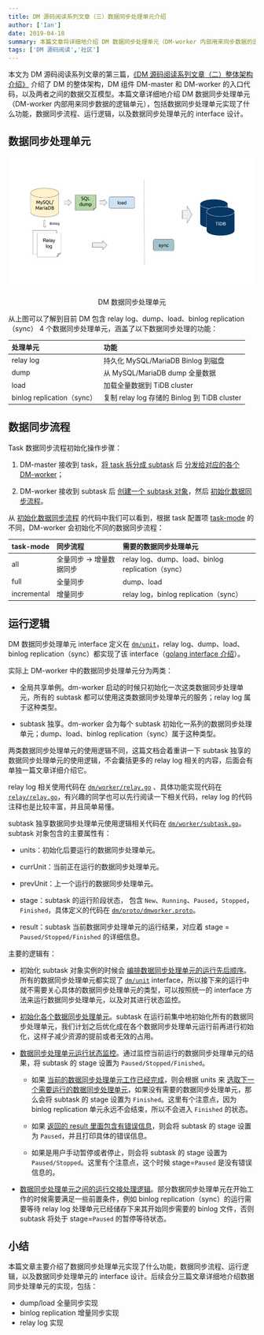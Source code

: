 ```yaml
---
title: DM 源码阅读系列文章（三）数据同步处理单元介绍
author: ['Ian']
date: 2019-04-10
summary: 本篇文章将详细地介绍 DM 数据同步处理单元（DM-worker 内部用来同步数据的逻辑单元），包括数据同步处理单元实现了什么功能，数据同步流程、运行逻辑，以及数据同步处理单元的 interface 设计。
tags: ['DM 源码阅读','社区']
---
```


本文为 DM 源码阅读系列文章的第三篇，[《DM 源码阅读系列文章（二）整体架构介绍》](https://pingcap.com/blog-cn/dm-source-code-reading-2/) 介绍了 DM 的整体架构，DM 组件 DM-master 和 DM-worker 的入口代码，以及两者之间的数据交互模型。本篇文章详细地介绍 DM 数据同步处理单元（DM-worker 内部用来同步数据的逻辑单元），包括数据同步处理单元实现了什么功能，数据同步流程、运行逻辑，以及数据同步处理单元的 interface 设计。

## 数据同步处理单元

![DM 数据同步处理单元](media/dm-source-code-reading-3/1.png)

<center>DM 数据同步处理单元</center>

从上图可以了解到目前 DM 包含 relay log、dump、load、binlog replication（sync） 4 个数据同步处理单元，涵盖了以下数据同步处理的功能：

| 处理单元 | 功能 |
|:------|:--------------------|
| relay log | 持久化 MySQL/MariaDB Binlog 到磁盘 |
| dump | 从 MySQL/MariaDB dump 全量数据 |
| load | 加载全量数据到 TiDB cluster |
| binlog replication（sync） | 复制 relay log 存储的 Binlog 到 TiDB cluster |

## 数据同步流程

Task 数据同步流程初始化操作步骤：

1. DM-master 接收到 task，[将 task 拆分成 subtask](https://github.com/pingcap/dm/blob/6855ea4e40bb5e3775709054a59a55c628a0922f/dm/master/server.go#L190) 后 [分发给对应的各个 DM-worker](https://github.com/pingcap/dm/blob/6855ea4e40bb5e3775709054a59a55c628a0922f/dm/master/server.go#L248)；

2. DM-worker 接收到 subtask 后 [创建一个 subtask 对象](https://github.com/pingcap/dm/blob/6855ea4e40bb5e3775709054a59a55c628a0922f/dm/worker/server.go#L160)，然后 [初始化数据同步流程](https://github.com/pingcap/dm/blob/6855ea4e40bb5e3775709054a59a55c628a0922f/dm/worker/subtask.go#L84)。

从 [初始化数据同步流程](https://github.com/pingcap/dm/blob/6855ea4e40bb5e3775709054a59a55c628a0922f/dm/worker/subtask.go#L84) 的代码中我们可以看到，根据 task 配置项 [task-mode](https://github.com/pingcap/dm/blob/6855ea4e40bb5e3775709054a59a55c628a0922f/dm/config/task.go#L220) 的不同，DM-worker 会初始化不同的数据同步流程：

| task-mode | 同步流程 | 需要的数据同步处理单元 |
|:----------|:----------------|:------------------|
| all | 全量同步 -> 增量数据同步 | relay log、dump、load、binlog replication（sync） |
| full | 全量同步 | dump、load |
| incremental | 增量同步 | relay log，binlog replication（sync） |

## 运行逻辑

DM 数据同步处理单元 interface 定义在 [`dm/unit`](https://github.com/pingcap/dm/blob/6855ea4e40bb5e3775709054a59a55c628a0922f/dm/unit/unit.go)，relay log、dump、load、binlog replication（sync）都实现了该 interface（[golang interface 介绍](https://golang.org/doc/effective_go.html#interfaces)）。

实际上 DM-worker 中的数据同步处理单元分为两类：

* 全局共享单例。dm-worker 启动的时候只初始化一次这类数据同步处理单元，所有的 subtask 都可以使用这类数据同步处理单元的服务；relay log 属于这种类型。

* subtask 独享。dm-worker 会为每个 subtask 初始化一系列的数据同步处理单元；dump、load、binlog replication（sync）属于这种类型。

两类数据同步处理单元的使用逻辑不同，这篇文档会着重讲一下 subtask 独享的数据同步处理单元的使用逻辑，不会囊括更多的 relay log 相关的内容，后面会有单独一篇文章详细介绍它。

relay log 相关使用代码在 [`dm/worker/relay.go`](https://github.com/pingcap/dm/blob/6855ea4e40bb5e3775709054a59a55c628a0922f/dm/worker/relay.go) 、具体功能实现代码在 [`relay/relay.go`](https://github.com/pingcap/dm/blob/6855ea4e40bb5e3775709054a59a55c628a0922f/relay/relay.go)，有兴趣的同学也可以先行阅读一下相关代码，relay log 的代码注释也是比较丰富，并且简单易懂。

subtask 独享数据同步处理单元使用逻辑相关代码在 [`dm/worker/subtask.go`](https://github.com/pingcap/dm/blob/6855ea4e40bb5e3775709054a59a55c628a0922f/dm/worker/subtask.go)。subtask 对象包含的主要属性有：

* units：初始化后要运行的数据同步处理单元。

* currUnit：当前正在运行的数据同步处理单元。

* prevUnit：上一个运行的数据同步处理单元。

* stage：subtask 的运行阶段状态， 包含 `New`、`Running`、`Paused`，`Stopped`，`Finished`，具体定义的代码在 [`dm/proto/dmworker.proto`](https://github.com/pingcap/dm/blob/6855ea4e40bb5e3775709054a59a55c628a0922f/dm/proto/dmworker.proto#L129)。

* result：subtask 当前数据同步处理单元的运行结果，对应着 stage = `Paused/Stopped/Finished` 的详细信息。

主要的逻辑有：

* 初始化 subtask 对象实例的时候会 [编排数据同步处理单元的运行先后顺序](https://github.com/pingcap/dm/blob/6855ea4e40bb5e3775709054a59a55c628a0922f/dm/worker/subtask.go#L39)。所有的数据同步处理单元都实现了 [`dm/unit`](https://github.com/pingcap/dm/blob/6855ea4e40bb5e3775709054a59a55c628a0922f/dm/unit/unit.go) interface，所以接下来的运行中就不需要关心具体的数据同步处理单元的类型，可以按照统一的 interface 方法来运行数据同步处理单元，以及对其进行状态监控。

* [初始化各个数据同步处理单元](https://github.com/pingcap/dm/blob/6855ea4e40bb5e3775709054a59a55c628a0922f/dm/worker/subtask.go#L93)。subtask 在运行前集中地初始化所有的数据同步处理单元，我们计划之后优化成在各个数据同步处理单元运行前再进行初始化，这样子减少资源的提前或者无效的占用。

* [数据同步处理单元运行状态监控](https://github.com/pingcap/dm/blob/6855ea4e40bb5e3775709054a59a55c628a0922f/dm/worker/subtask.go#L167)。通过监控当前运行的数据同步处理单元的结果，将 subtask 的 stage 设置为 `Paused/Stopped/Finished`。

    * 如果 [当前的数据同步处理单元工作已经完成](https://github.com/pingcap/dm/blob/6855ea4e40bb5e3775709054a59a55c628a0922f/dm/worker/subtask.go#L190)，则会根据 units 来 [选取下一个需要运行的数据同步处理单元](https://github.com/pingcap/dm/blob/6855ea4e40bb5e3775709054a59a55c628a0922f/dm/worker/subtask.go#L216)，如果没有需要的数据同步处理单元，那么会将 subtask 的 stage 设置为 `Finished`。这里有个注意点，因为 binlog replication 单元永远不会结束，所以不会进入 `Finished` 的状态。

    * 如果 [返回的 result 里面包含有错误信息](https://github.com/pingcap/dm/blob/6855ea4e40bb5e3775709054a59a55c628a0922f/dm/worker/subtask.go#L192)，则会将 subtask 的 stage 设置为 `Paused`，并且打印具体的错误信息。

   * 如果是用户手动暂停或者停止，则会将 subtask 的 stage 设置为 `Paused/Stopped`。这里有个注意点，这个时候 stage=`Paused` 是没有错误信息的。

* [数据同步处理单元之间的运行交接处理逻辑](https://github.com/pingcap/dm/blob/6855ea4e40bb5e3775709054a59a55c628a0922f/dm/worker/subtask.go#L606)。部分数据同步处理单元在开始工作的时候需要满足一些前置条件，例如 binlog replication（sync）的运行需要等待 relay log 处理单元已经储存下来其开始同步需要的 binlog 文件，否则 subtask 将处于 stage=`Paused` 的暂停等待状态。

## 小结

本篇文章主要介绍了数据同步处理单元实现了什么功能，数据同步流程、运行逻辑，以及数据同步处理单元的 interface 设计。后续会分三篇文章详细地介绍数据同步处理单元的实现，包括：

* dump/load 全量同步实现
* binlog replication 增量同步实现
* relay log 实现
